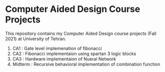 # Computer Aided Design Course Projects

This repository contains my Computer Aided Design course projects (Fall 2021) at University of Tehran.

1. CA1 : Gate level implemenation of fibonacci
2. CA2 : Fibonacci implementaion using spartan 3 logic blocks
3. CA3 : Hardware implementaion of Nueral Network
4. Midterm : Recursive behavioral implementation of combination function
